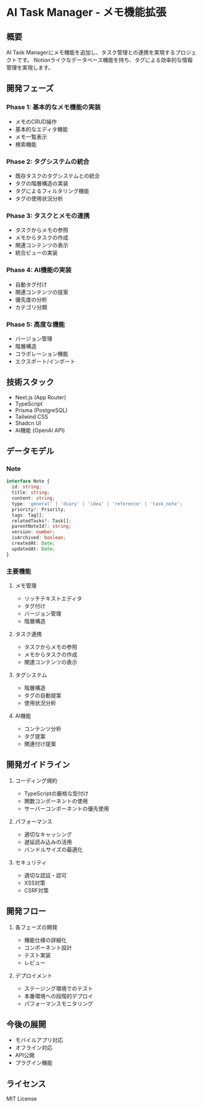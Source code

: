 # AI Task Manager - メモ機能拡張

## 概要

AI Task Managerにメモ機能を追加し、タスク管理との連携を実現するプロジェクトです。
Notionライクなデータベース機能を持ち、タグによる効率的な情報管理を実現します。

## 開発フェーズ

### Phase 1: 基本的なメモ機能の実装

- メモのCRUD操作
- 基本的なエディタ機能
- メモ一覧表示
- 検索機能

### Phase 2: タグシステムの統合

- 既存タスクのタグシステムとの統合
- タグの階層構造の実装
- タグによるフィルタリング機能
- タグの使用状況分析

### Phase 3: タスクとメモの連携

- タスクからメモの参照
- メモからタスクの作成
- 関連コンテンツの表示
- 統合ビューの実装

### Phase 4: AI機能の実装

- 自動タグ付け
- 関連コンテンツの提案
- 優先度の分析
- カテゴリ分類

### Phase 5: 高度な機能

- バージョン管理
- 階層構造
- コラボレーション機能
- エクスポート/インポート

## 技術スタック

- Next.js (App Router)
- TypeScript
- Prisma (PostgreSQL)
- Tailwind CSS
- Shadcn UI
- AI機能 (OpenAI API)

## データモデル

### Note

```typescript
interface Note {
  id: string;
  title: string;
  content: string;
  type: 'general' | 'diary' | 'idea' | 'reference' | 'task_note';
  priority?: Priority;
  tags: Tag[];
  relatedTasks?: Task[];
  parentNoteId?: string;
  version: number;
  isArchived: boolean;
  createdAt: Date;
  updatedAt: Date;
}
```

### 主要機能

1. メモ管理

   - リッチテキストエディタ
   - タグ付け
   - バージョン管理
   - 階層構造

2. タスク連携

   - タスクからメモの参照
   - メモからタスクの作成
   - 関連コンテンツの表示

3. タグシステム

   - 階層構造
   - タグの自動提案
   - 使用状況分析

4. AI機能
   - コンテンツ分析
   - タグ提案
   - 関連付け提案

## 開発ガイドライン

1. コーディング規約

   - TypeScriptの厳格な型付け
   - 関数コンポーネントの使用
   - サーバーコンポーネントの優先使用

2. パフォーマンス

   - 適切なキャッシング
   - 遅延読み込みの活用
   - バンドルサイズの最適化

3. セキュリティ
   - 適切な認証・認可
   - XSS対策
   - CSRF対策

## 開発フロー

1. 各フェーズの開発

   - 機能仕様の詳細化
   - コンポーネント設計
   - テスト実装
   - レビュー

2. デプロイメント
   - ステージング環境でのテスト
   - 本番環境への段階的デプロイ
   - パフォーマンスモニタリング

## 今後の展開

- モバイルアプリ対応
- オフライン対応
- API公開
- プラグイン機能

## ライセンス

MIT License
